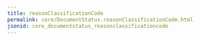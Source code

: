```yaml
---
title: reasonClassificationCode
permalink: core/DocumentStatus.reasonClassificationCode.html
jsonid: core_documentstatus_reasonclassificationcode
---
```

